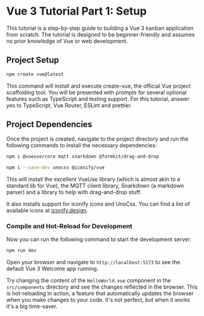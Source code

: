 # Vue 3 Tutorial Part 1: Setup

This tutorial is a step-by-step guide to building a Vue 3 kanban application from scratch. The tutorial is designed to be beginner-friendly and assumes no prior knowledge of Vue or web development.

## Project Setup

```sh
npm create vue@latest
```

This command will install and execute create-vue, the official Vue project scaffolding tool. You will be presented with prompts for several optional features such as TypeScript and testing support. For this tutorial, answer yes to TypeScript, Vue Router, ESLint and prettier.

## Project Dependencies

Once the project is created, navigate to the project directory and run the following commands to install the necessary dependencies:

```sh
npm i @vueuse/core mqtt snarkdown @formkit/drag-and-drop
```

```sh
npm i --save-dev unocss @iconify/vue
```

This will install the excellent VueUse library (which is almost akin to a standard lib for Vue), the MQTT client library, Snarkdown (a markdown parser) and a library to help with drag-and-drop stuff.

It also installs support for iconify icons and UnoCss. You can find a list of available icons at [iconify.design](https://iconify.design/).

### Compile and Hot-Reload for Development

Now you can run the following command to start the development server:

```sh
npm run dev
```

Open your browser and navigate to `http://localhost:5173` to see the default Vue 3 Welcome app running.

Try changing the content of the `HelloWorld.vue` component in the `src/components` directory and see the changes reflected in the browser. This is hot-reloading in action, a feature that automatically updates the browser when you make changes to your code. It's not perfect, but when it works it's a big time-saver.
